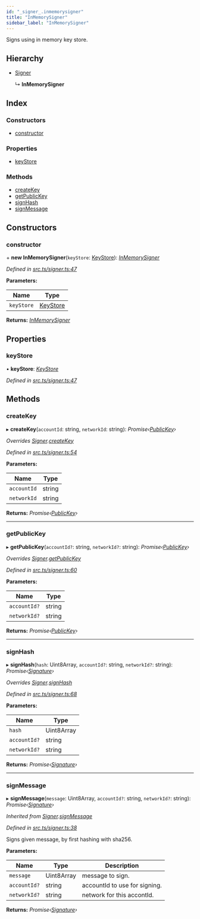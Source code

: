 ```yaml
---
id: "_signer_.inmemorysigner"
title: "InMemorySigner"
sidebar_label: "InMemorySigner"
---
```


Signs using in memory key store.

## Hierarchy

* [Signer](_signer_.signer.md)

  ↳ **InMemorySigner**

## Index

### Constructors

* [constructor](_signer_.inmemorysigner.md#constructor)

### Properties

* [keyStore](_signer_.inmemorysigner.md#keystore)

### Methods

* [createKey](_signer_.inmemorysigner.md#createkey)
* [getPublicKey](_signer_.inmemorysigner.md#getpublickey)
* [signHash](_signer_.inmemorysigner.md#signhash)
* [signMessage](_signer_.inmemorysigner.md#signmessage)

## Constructors

###  constructor

\+ **new InMemorySigner**(`keyStore`: [KeyStore](_key_stores_keystore_.keystore.md)): *[InMemorySigner](_signer_.inmemorysigner.md)*

*Defined in [src.ts/signer.ts:47](https://github.com/nearprotocol/nearlib/blob/d578981/src.ts/signer.ts#L47)*

**Parameters:**

Name | Type |
------ | ------ |
`keyStore` | [KeyStore](_key_stores_keystore_.keystore.md) |

**Returns:** *[InMemorySigner](_signer_.inmemorysigner.md)*

## Properties

###  keyStore

• **keyStore**: *[KeyStore](_key_stores_keystore_.keystore.md)*

*Defined in [src.ts/signer.ts:47](https://github.com/nearprotocol/nearlib/blob/d578981/src.ts/signer.ts#L47)*

## Methods

###  createKey

▸ **createKey**(`accountId`: string, `networkId`: string): *Promise‹[PublicKey](_utils_key_pair_.publickey.md)›*

*Overrides [Signer](_signer_.signer.md).[createKey](_signer_.signer.md#abstract-createkey)*

*Defined in [src.ts/signer.ts:54](https://github.com/nearprotocol/nearlib/blob/d578981/src.ts/signer.ts#L54)*

**Parameters:**

Name | Type |
------ | ------ |
`accountId` | string |
`networkId` | string |

**Returns:** *Promise‹[PublicKey](_utils_key_pair_.publickey.md)›*

___

###  getPublicKey

▸ **getPublicKey**(`accountId?`: string, `networkId?`: string): *Promise‹[PublicKey](_utils_key_pair_.publickey.md)›*

*Overrides [Signer](_signer_.signer.md).[getPublicKey](_signer_.signer.md#abstract-getpublickey)*

*Defined in [src.ts/signer.ts:60](https://github.com/nearprotocol/nearlib/blob/d578981/src.ts/signer.ts#L60)*

**Parameters:**

Name | Type |
------ | ------ |
`accountId?` | string |
`networkId?` | string |

**Returns:** *Promise‹[PublicKey](_utils_key_pair_.publickey.md)›*

___

###  signHash

▸ **signHash**(`hash`: Uint8Array, `accountId?`: string, `networkId?`: string): *Promise‹[Signature](../interfaces/_utils_key_pair_.signature.md)›*

*Overrides [Signer](_signer_.signer.md).[signHash](_signer_.signer.md#abstract-signhash)*

*Defined in [src.ts/signer.ts:68](https://github.com/nearprotocol/nearlib/blob/d578981/src.ts/signer.ts#L68)*

**Parameters:**

Name | Type |
------ | ------ |
`hash` | Uint8Array |
`accountId?` | string |
`networkId?` | string |

**Returns:** *Promise‹[Signature](../interfaces/_utils_key_pair_.signature.md)›*

___

###  signMessage

▸ **signMessage**(`message`: Uint8Array, `accountId?`: string, `networkId?`: string): *Promise‹[Signature](../interfaces/_utils_key_pair_.signature.md)›*

*Inherited from [Signer](_signer_.signer.md).[signMessage](_signer_.signer.md#signmessage)*

*Defined in [src.ts/signer.ts:38](https://github.com/nearprotocol/nearlib/blob/d578981/src.ts/signer.ts#L38)*

Signs given message, by first hashing with sha256.

**Parameters:**

Name | Type | Description |
------ | ------ | ------ |
`message` | Uint8Array | message to sign. |
`accountId?` | string | accountId to use for signing. |
`networkId?` | string | network for this accontId.  |

**Returns:** *Promise‹[Signature](../interfaces/_utils_key_pair_.signature.md)›*

